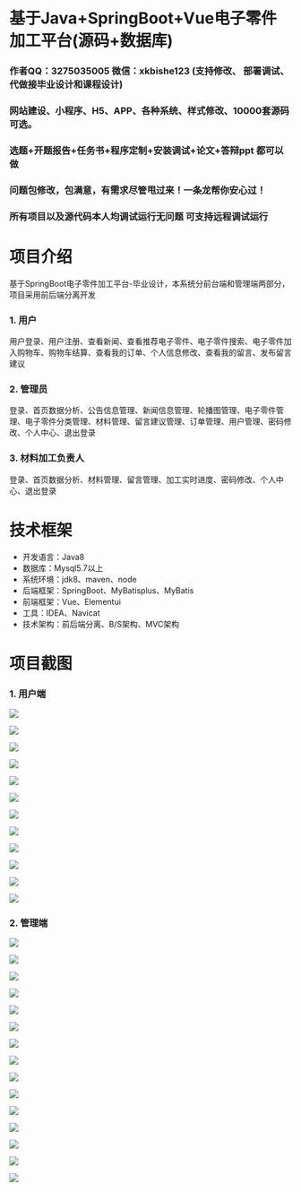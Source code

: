 # 基于Java+SpringBoot+Vue电子零件加工平台(源码+数据库)

### 作者QQ：3275035005 微信：xkbishe123 (支持修改、 部署调试、 代做接毕业设计和课程设计)

### 网站建设、小程序、H5、APP、各种系统、样式修改、10000套源码可选。

### 选题+开题报告+任务书+程序定制+安装调试+论文+答辩ppt 都可以做

### 问题包修改，包满意，有需求尽管甩过来！一条龙帮你安心过！

### 所有项目以及源代码本人均调试运行无问题 可支持远程调试运行

# 项目介绍
基于SpringBoot电子零件加工平台-毕业设计，本系统分前台端和管理端两部分，项目采用前后端分离开发

### 1. 用户

用户登录、用户注册、查看新闻、查看推荐电子零件、电子零件搜索、电子零件加入购物车、购物车结算、查看我的订单、个人信息修改、查看我的留言、发布留言建议

### 2. 管理员

登录、首页数据分析、公告信息管理、新闻信息管理、轮播图管理、电子零件管理、电子零件分类管理、材料管理、留言建议管理、订单管理、用户管理、密码修改、个人中心、退出登录

### 3. 材料加工负责人

登录、首页数据分析、材料管理、留言管理、加工实时进度、密码修改、个人中心、退出登录

# 技术框架
- 开发语言：Java8
- 数据库：Mysql5.7以上
- 系统环境：jdk8、maven、node
- 后端框架：SpringBoot、MyBatisplus、MyBatis
- 前端框架：Vue、Elementui
- 工具：IDEA、Navicat
- 技术架构：前后端分离、B/S架构、MVC架构
# 项目截图

### 1. 用户端

![](image/A1.png)

![](image/A2.png)

![](image/A3.png)

![](image/A4.png)

![](image/A5.png)

![](image/A6.png)

![](image/A7.png)

![](image/A8.png)

![](image/A9.png)

![](image/A10.png)

![](image/A11.png)

![](image/A12.png)

### 2. 管理端

![](image/B1.png)

![](image/B2.png)

![](image/B3.png)

![](image/B4.png)

![](image/B5.png)

![](image/B6.png)

![](image/B7.png)

![](image/B8.png)

![](image/B9.png)

![](image/B10.png)

![](image/B11.png)

![](image/B12.png)

![](image/B13.png)

![](image/B14.png)

![](image/B15.png)
